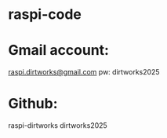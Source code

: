 # raspi-code

# Gmail account:
raspi.dirtworks@gmail.com
pw: dirtworks2025

# Github:
raspi-dirtworks
dirtworks2025